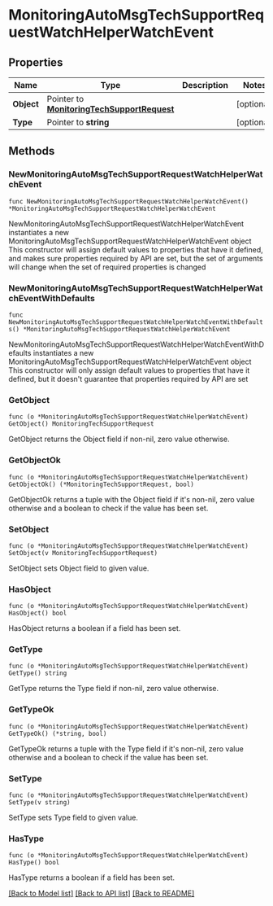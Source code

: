 # MonitoringAutoMsgTechSupportRequestWatchHelperWatchEvent

## Properties

Name | Type | Description | Notes
------------ | ------------- | ------------- | -------------
**Object** | Pointer to [**MonitoringTechSupportRequest**](monitoringTechSupportRequest.md) |  | [optional] 
**Type** | Pointer to **string** |  | [optional] 

## Methods

### NewMonitoringAutoMsgTechSupportRequestWatchHelperWatchEvent

`func NewMonitoringAutoMsgTechSupportRequestWatchHelperWatchEvent() *MonitoringAutoMsgTechSupportRequestWatchHelperWatchEvent`

NewMonitoringAutoMsgTechSupportRequestWatchHelperWatchEvent instantiates a new MonitoringAutoMsgTechSupportRequestWatchHelperWatchEvent object
This constructor will assign default values to properties that have it defined,
and makes sure properties required by API are set, but the set of arguments
will change when the set of required properties is changed

### NewMonitoringAutoMsgTechSupportRequestWatchHelperWatchEventWithDefaults

`func NewMonitoringAutoMsgTechSupportRequestWatchHelperWatchEventWithDefaults() *MonitoringAutoMsgTechSupportRequestWatchHelperWatchEvent`

NewMonitoringAutoMsgTechSupportRequestWatchHelperWatchEventWithDefaults instantiates a new MonitoringAutoMsgTechSupportRequestWatchHelperWatchEvent object
This constructor will only assign default values to properties that have it defined,
but it doesn't guarantee that properties required by API are set

### GetObject

`func (o *MonitoringAutoMsgTechSupportRequestWatchHelperWatchEvent) GetObject() MonitoringTechSupportRequest`

GetObject returns the Object field if non-nil, zero value otherwise.

### GetObjectOk

`func (o *MonitoringAutoMsgTechSupportRequestWatchHelperWatchEvent) GetObjectOk() (*MonitoringTechSupportRequest, bool)`

GetObjectOk returns a tuple with the Object field if it's non-nil, zero value otherwise
and a boolean to check if the value has been set.

### SetObject

`func (o *MonitoringAutoMsgTechSupportRequestWatchHelperWatchEvent) SetObject(v MonitoringTechSupportRequest)`

SetObject sets Object field to given value.

### HasObject

`func (o *MonitoringAutoMsgTechSupportRequestWatchHelperWatchEvent) HasObject() bool`

HasObject returns a boolean if a field has been set.

### GetType

`func (o *MonitoringAutoMsgTechSupportRequestWatchHelperWatchEvent) GetType() string`

GetType returns the Type field if non-nil, zero value otherwise.

### GetTypeOk

`func (o *MonitoringAutoMsgTechSupportRequestWatchHelperWatchEvent) GetTypeOk() (*string, bool)`

GetTypeOk returns a tuple with the Type field if it's non-nil, zero value otherwise
and a boolean to check if the value has been set.

### SetType

`func (o *MonitoringAutoMsgTechSupportRequestWatchHelperWatchEvent) SetType(v string)`

SetType sets Type field to given value.

### HasType

`func (o *MonitoringAutoMsgTechSupportRequestWatchHelperWatchEvent) HasType() bool`

HasType returns a boolean if a field has been set.


[[Back to Model list]](../README.md#documentation-for-models) [[Back to API list]](../README.md#documentation-for-api-endpoints) [[Back to README]](../README.md)


